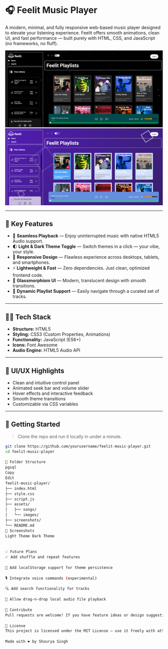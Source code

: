 # 🎧 Feelit Music Player

A modern, minimal, and fully responsive web-based music player designed to elevate your listening experience. Feelit offers smooth animations, clean UI, and fast performance — built purely with HTML, CSS, and JavaScript (no frameworks, no fluff).

![Feelit Dark Theme](screenshots/dark-theme.png)
![Feelit Light Theme](screenshots/light-theme.png)

---

## 🌟 Key Features

- 🎼 **Seamless Playback** — Enjoy uninterrupted music with native HTML5 Audio support.
- 🌓 **Light & Dark Theme Toggle** — Switch themes in a click — your vibe, your style.
- 📱 **Responsive Design** — Flawless experience across desktops, tablets, and smartphones.
- ⚡ **Lightweight & Fast** — Zero dependencies. Just clean, optimized frontend code.
- 🎨 **Glassmorphism UI** — Modern, translucent design with smooth transitions.
- 🔂 **Dynamic Playlist Support** — Easily navigate through a curated set of tracks.

---

## 🧑‍💻 Tech Stack

- **Structure:** HTML5  
- **Styling:** CSS3 (Custom Properties, Animations)  
- **Functionality:** JavaScript (ES6+)  
- **Icons:** Font Awesome  
- **Audio Engine:** HTML5 Audio API  

---

## 🎨 UI/UX Highlights

- Clean and intuitive control panel  
- Animated seek bar and volume slider  
- Hover effects and interactive feedback  
- Smooth theme transitions  
- Customizable via CSS variables  

---

## 🚀 Getting Started

> Clone the repo and run it locally in under a minute.

```bash
git clone https://github.com/yourusername/feelit-music-player.git
cd feelit-music-player

📂 Folder Structure
pgsql
Copy
Edit
feelit-music-player/
├── index.html
├── style.css
├── script.js
├── assets/
│   ├── songs/
│   └── images/
├── screenshots/
└── README.md
📸 Screenshots
Light Theme	Dark Theme
	

💡 Future Plans
✅ Add shuffle and repeat features

📝 Add localStorage support for theme persistence

🎙️ Integrate voice commands (experimental)

🔍 Add search functionality for tracks

📁 Allow drag-n-drop local audio file playback

🙌 Contribute
Pull requests are welcome! If you have feature ideas or design suggestions, feel free to open an issue or fork and improve.

📜 License
This project is licensed under the MIT License — use it freely with attribution.

Made with ❤️ by Shourya Singh

